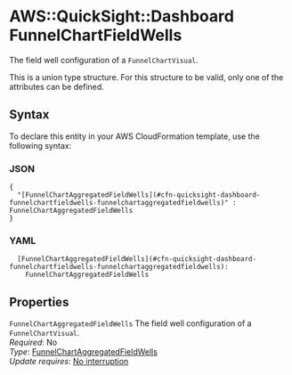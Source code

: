 # AWS::QuickSight::Dashboard FunnelChartFieldWells<a name="aws-properties-quicksight-dashboard-funnelchartfieldwells"></a>

The field well configuration of a `FunnelChartVisual`\.

This is a union type structure\. For this structure to be valid, only one of the attributes can be defined\.

## Syntax<a name="aws-properties-quicksight-dashboard-funnelchartfieldwells-syntax"></a>

To declare this entity in your AWS CloudFormation template, use the following syntax:

### JSON<a name="aws-properties-quicksight-dashboard-funnelchartfieldwells-syntax.json"></a>

```
{
  "[FunnelChartAggregatedFieldWells](#cfn-quicksight-dashboard-funnelchartfieldwells-funnelchartaggregatedfieldwells)" : FunnelChartAggregatedFieldWells
}
```

### YAML<a name="aws-properties-quicksight-dashboard-funnelchartfieldwells-syntax.yaml"></a>

```
  [FunnelChartAggregatedFieldWells](#cfn-quicksight-dashboard-funnelchartfieldwells-funnelchartaggregatedfieldwells):
    FunnelChartAggregatedFieldWells
```

## Properties<a name="aws-properties-quicksight-dashboard-funnelchartfieldwells-properties"></a>

`FunnelChartAggregatedFieldWells` <a name="cfn-quicksight-dashboard-funnelchartfieldwells-funnelchartaggregatedfieldwells"></a>
The field well configuration of a `FunnelChartVisual`\.  
_Required_: No  
_Type_: [FunnelChartAggregatedFieldWells](aws-properties-quicksight-dashboard-funnelchartaggregatedfieldwells.md)  
_Update requires_: [No interruption](https://docs.aws.amazon.com/AWSCloudFormation/latest/UserGuide/using-cfn-updating-stacks-update-behaviors.html#update-no-interrupt)
